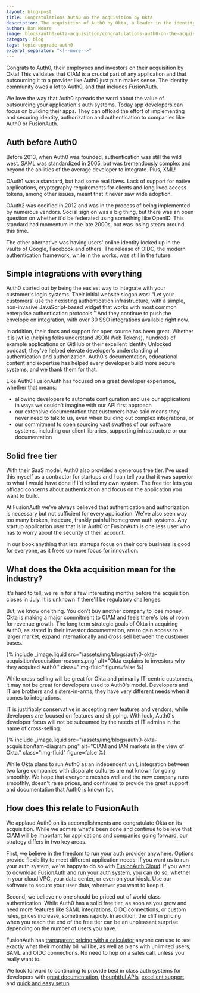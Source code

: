 ```yaml
---
layout: blog-post
title: Congratulations Auth0 on the acquisition by Okta
description: The acquisition of Auth0 by Okta, a leader in the identity and access management (IAM) space, is continued validation of the importance of customer identity and access management (CIAM).
author: Dan Moore
image: blogs/auth0-okta-acquisition/congratulations-auth0-on-the-acquisition-by-okta-header-image.png
category: blog
tags: topic-upgrade-auth0
excerpt_separator: "<!--more-->"
---
```


Congrats to Auth0, their employees and investors on their acquisition by Okta! This validates that CIAM is a crucial part of any application and that outsourcing it to a provider like Auth0 just plain makes sense. The identity community owes a lot to Auth0, and that includes FusionAuth. 

<!--more-->

We love the way that Auth0 spreads the word about the value of outsourcing your application's auth systems. Today app developers can focus on building their apps. They can offload the effort of implementing and securing identity, authorization and authentication to companies like Auth0 or FusionAuth.

## Auth before Auth0

Before 2013, when Auth0 was founded, authentication was still the wild west. SAML was standardized in 2005, but was tremendously complex and beyond the abilities of the average developer to integrate. Plus, XML!


OAuth1 was a standard, but had some real flaws. Lack of support for native applications, cryptography requirements for clients and long lived access tokens, among other issues, meant that it never saw wide adoption.


OAuth2 was codified in 2012 and was in the process of being implemented by numerous vendors. Social sign on was a big thing, but there was an open question on whether it'd be federated using something like OpenID. This standard had momentum in the late 2000s, but was losing steam around this time. 


The other alternative was having users' online identity locked up in the vaults of Google, Facebook and others. The release of OIDC, the modern authentication framework, while in the works, was still in the future.


## Simple integrations with everything

Auth0 started out by being the easiest way to integrate with your customer's login systems. Their initial website slogan was: “Let your customers' use their existing authentication infrastructure, with a simple, non-invasive JavaScript-based widget that works with most common enterprise authentication protocols.” And they continue to push the envelope on integration, with over 30 SSO integrations available right now.


In addition, their docs and support for open source has been great. Whether it is jwt.io (helping folks understand JSON Web Tokens), hundreds of example applications on GitHub or their excellent Identity Unlocked podcast, they've helped elevate developer's understanding of authentication and authorization. Auth0's documentation, educational content and expertise has helped every developer build more secure systems, and we thank them for that. 


Like Auth0 FusionAuth has focused on a great developer experience, whether that means:

* allowing developers to automate configuration and use our applications in ways we couldn't imagine with our API first approach
* our extensive documentation that customers have said means they never need to talk to us, even when building out complex integrations, or 
* our commitment to open sourcing vast swathes of our software systems, including our client libraries, supporting infrastructure or our documentation

## Solid free tier

With their SaaS model, Auth0 also provided a generous free tier. I've used this myself as a contractor for startups and I can tell you that it was superior to what I would have done if I'd rolled my own system. The free tier lets you offload concerns about authentication and focus on the application you want to build.

At FusionAuth we've always believed that authentication and authorization is necessary but not sufficient for every application. We've also seen way too many broken, insecure, frankly painful homegrown auth systems. Any startup application user that is in Auth0 or FusionAuth is one less user who has to worry about the security of their account. 

In our book anything that lets startups focus on their core business is good for everyone, as it frees up more focus for innovation.

## What does the Okta acquisition mean for the industry?

It's hard to tell; we're in for a few interesting months before the acquisition closes in July. It is unknown if there'll be regulatory challenges. 


But, we know one thing. You don't buy another company to lose money. Okta is making a major commitment to CIAM and feels there's lots of room for revenue growth. The long term strategic goals of Okta in acquiring Auth0, as stated in their investor documentation, are to gain access to a larger market, expand internationally and cross sell between the customer bases.

{% include _image.liquid src="/assets/img/blogs/auth0-okta-acquisition/acquisition-reasons.png" alt="Okta explains to investors why they acquired Auth0." class="img-fluid" figure=false %}

While cross-selling will be great for Okta and primarily IT-centric customers, it may not be great for developers used to Auth0's model. Developers and IT are brothers and sisters-in-arms, they have very different needs when it comes to integrations. 

IT is justifiably conservative in accepting new features and vendors, while developers are focused on features and shipping. With luck, Auth0's developer focus will not be subsumed by the needs of IT admins in the name of cross-selling.

{% include _image.liquid src="/assets/img/blogs/auth0-okta-acquisition/tam-diagram.png" alt="CIAM and IAM markets in the view of Okta." class="img-fluid" figure=false %}

While Okta plans to run Auth0 as an independent unit, integration between two large companies with disparate cultures are not known for going smoothly. We hope that everyone meshes well and the new company runs smoothly, doesn't raise prices, and continues to provide the great support and documentation that Auth0 is known for.

## How does this relate to FusionAuth

We applaud Auth0 on its accomplishments and congratulate Okta on its acquisition. While we admire what's been done and continue to believe that CIAM will be important for applications and companies going forward, our strategy differs in two key areas. 

First, we believe in the freedom to run your auth provider anywhere. Options provide flexibility to meet different application needs. If you want us to run your auth system, we're happy to do so with [FusionAuth Cloud](/pricing/cloud/). If you want to [download FusionAuth and run your auth system](/download/), you can do so, whether in your cloud VPC, your data center, or even on your kiosk. Use our software to secure your user data, wherever you want to keep it.

Second, we believe no one should be priced out of world class authentication. While Auth0 has a solid free tier, as soon as you grow and need more features like SAML integrations, OIDC connections, or custom rules, prices increase, sometimes rapidly. In addition, the cliff in pricing when you reach the end of the free tier can be an unpleasant surprise depending on the number of users you have. 

FusionAuth has [transparent pricing with a calculator](https://account.fusionauth.io/price-calculator) anyone can use to see exactly what their monthly bill will be, as well as plans with unlimited users, SAML and OIDC connections. No need to hop on a sales call, unless you really want to.

We look forward to continuing to provide best in class auth systems for developers with [great documentation](/docs/v1/tech/), [thoughtful APIs](/docs/v1/tech/apis/), [excellent support](/technical-support/) and [quick and easy setup](/docs/v1/tech/5-minute-setup-guide/).
